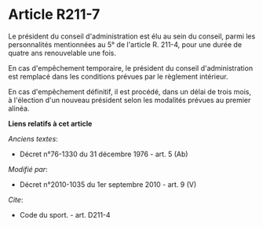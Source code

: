 # Article R211-7

Le président du conseil d'administration est élu au sein du conseil, parmi les personnalités mentionnées au 5° de l'article
R. 211-4, pour une durée de quatre ans renouvelable une fois. 

En cas d'empêchement temporaire, le président du conseil d'administration est remplacé dans les conditions prévues par le
règlement intérieur. 

En cas d'empêchement définitif, il est procédé, dans un délai de trois mois, à l'élection d'un nouveau président selon les
modalités prévues au premier alinéa.

**Liens relatifs à cet article**

_Anciens textes_:

  - Décret n°76-1330 du 31 décembre 1976 - art. 5 (Ab)

_Modifié par_:

  - Décret n°2010-1035 du 1er septembre 2010 - art. 9 (V)

_Cite_:

  - Code du sport. - art. D211-4
